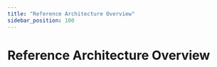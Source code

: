 ```yaml
---
title: "Reference Architecture Overview"
sidebar_position: 100
---
```


# Reference Architecture Overview

